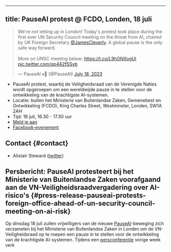 

---
title: PauseAI protest @ FCDO, Londen, 18 juli
---
<script>
    import WidgetConsent from '$lib/components/widget-consent/WidgetConsent.svelte'
</script>

<WidgetConsent>
<div>
<blockquote class="twitter-tweet"><p lang="en" dir="ltr">We&#39;re not letting up in London! Today&#39;s protest took place during the first ever UN Security Council meeting on the threat from AI, chaired by UK Foreign Secretary <a href="https://twitter.com/JamesCleverly?ref_src=twsrc%5Etfw">@JamesCleverly</a>. A global pause is the only safe way forward.<br><br>More on UNSC meeting below: <a href="https://t.co/L9hONXogUl">https://t.co/L9hONXogUl</a> <a href="https://t.co/qp4A2fSSvb">pic.twitter.com/qp4A2fSSvb</a></p>&mdash; PauseAI ⏸🤖 (@PauseAI) <a href="https://twitter.com/PauseAI/status/1681403296693534725?ref_src=twsrc%5Etfw">July 18, 2023</a></blockquote> <script async src="https://platform.twitter.com/widgets.js" charset="utf-8"></script>
</div>
</WidgetConsent>

- PauseAI protest, waarbij de Veiligheidsraad van de Verenigde Naties wordt opgeroepen om een wereldwijde pauze in te stellen voor de ontwikkeling van de krachtigste AI-systemen.
- Locatie: buiten het Ministerie van Buitenlandse Zaken, Gemenebest en Ontwikkeling (FCDO), King Charles Street, Westminster, Londen, SW1A 2AH
- Tijd: 18 juli, 16.30 - 17.30 uur
- [Meld je aan](https://docs.google.com/forms/d/e/1FAIpQLSfLoAUfPEhp3bZyUbDnc8HigL_rYC7ykUmmPZvVWas-m2y5bQ/viewform?usp%253Dsf_link)
- [Facebook-evenement](https://fb.me/e/1bawf1ZH1)

## Contact {#contact}

- Alistair Steward ([twitter](https://twitter.com/alistair___s))

## Persbericht: PauseAI protesteert bij het Ministerie van Buitenlandse Zaken voorafgaand aan de VN-Veiligheidsraadvergadering over AI-risico's {#press-release-pauseai-protests-foreign-office-ahead-of-un-security-council-meeting-on-ai-risk}

Op dinsdag 18 juli zullen vrijwilligers van de nieuwe [PauseAI](http://pauseai.info/)-beweging zich verzamelen bij het Ministerie van Buitenlandse Zaken in Londen om de VN-Veiligheidsraad op te roepen een pauze in te stellen voor de ontwikkeling van de krachtigste AI-systemen. Tijdens een [persconferentie](https://youtu.be/USap-tFrTDc?t=3235) vorige week verk